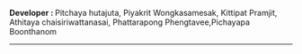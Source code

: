 <b> Developer : </b> Pitchaya hutajuta, 
Piyakrit Wongkasamesak, Kittipat Pramjit, Athitaya
chaisiriwattanasai,  Phattarapong
Phengtavee,Pichayapa Boonthanom  <hr>
